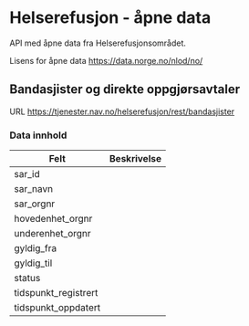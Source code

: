 # Helserefusjon - åpne data
API med åpne data fra Helserefusjonsområdet. 

Lisens for åpne data https://data.norge.no/nlod/no/

## Bandasjister og direkte oppgjørsavtaler
URL https://tjenester.nav.no/helserefusjon/rest/bandasjister

### Data innhold
Felt | Beskrivelse
-----|------------
sar_id | 
sar_navn | 
sar_orgnr | 
hovedenhet_orgnr |
underenhet_orgnr |
gyldig_fra | 
gyldig_til | 
status |
tidspunkt_registrert |
tidspunkt_oppdatert |
